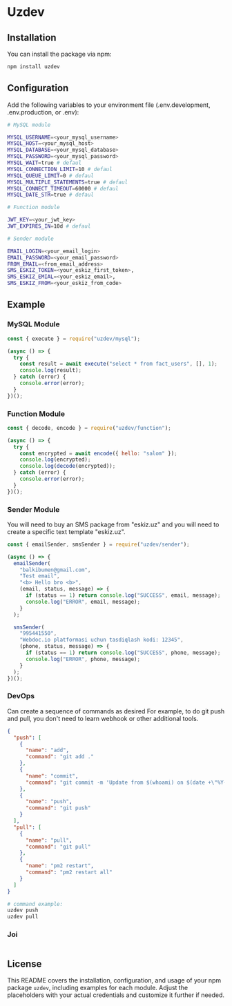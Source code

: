 # Uzdev

## Installation

You can install the package via npm:

```bash
npm install uzdev
```

## Configuration

Add the following variables to your environment file (.env.development, .env.production, or .env):

```bash
# MySQL module

MYSQL_USERNAME=<your_mysql_username>
MYSQL_HOST=<your_mysql_host>
MYSQL_DATABASE=<your_mysql_database>
MYSQL_PASSWORD=<your_mysql_password>
MYSQL_WAIT=true # defaul
MYSQL_CONNECTION_LIMIT=10 # defaul
MYSQL_QUEUE_LIMIT=0 # defaul
MYSQL_MULTIPLE_STATEMENTS=true # defaul
MYSQL_CONNECT_TIMEOUT=60000 # defaul
MYSQL_DATE_STR=true # defaul

# Function module

JWT_KEY=<your_jwt_key>
JWT_EXPIRES_IN=10d # defaul

# Sender module

EMAIL_LOGIN=<your_email_login>
EMAIL_PASSWORD=<your_email_password>
FROM_EMAIL=<from_email_address>
SMS_ESKIZ_TOKEN=<your_eskiz_first_token>,
SMS_ESKIZ_EMIAL=<your_eskiz_email>,
SMS_ESKIZ_FROM=<your_eskiz_from_code>
```

## Example

### MySQL Module

```javascript
const { execute } = require("uzdev/mysql");

(async () => {
  try {
    const result = await execute("select * from fact_users", [], 1);
    console.log(result);
  } catch (error) {
    console.error(error);
  }
})();
```

### Function Module

```javascript
const { decode, encode } = require("uzdev/function");

(async () => {
  try {
    const encrypted = await encode({ hello: "salom" });
    console.log(encrypted);
    console.log(decode(encrypted));
  } catch (error) {
    console.error(error);
  }
})();
```

### Sender Module

You will need to buy an SMS package from "eskiz.uz" and you will need to create a specific text template "eskiz.uz".

```javascript
const { emailSender, smsSender } = require("uzdev/sender");

(async () => {
  emailSender(
    "balkibumen@gmail.com",
    "Test email",
    "<b> Hello bro <b>",
    (email, status, message) => {
      if (status == 1) return console.log("SUCCESS", email, message);
      console.log("ERROR", email, message);
    }
  );

  smsSender(
    "995441550",
    "Webdoc.io platformasi uchun tasdiqlash kodi: 12345",
    (phone, status, message) => {
      if (status == 1) return console.log("SUCCESS", phone, message);
      console.log("ERROR", phone, message);
    }
  );
})();
```

### DevOps

Can create a sequence of commands as desired
For example, to do git push and pull, you don't need to learn webhook or other additional tools.

```json
{
  "push": [
    {
      "name": "add",
      "command": "git add ."
    },
    {
      "name": "commit",
      "command": "git commit -m 'Update from $(whoami) on $(date +\"%Y-%m-%d %T\")'"
    },
    {
      "name": "push",
      "command": "git push"
    }
  ],
  "pull": [
    {
      "name": "pull",
      "command": "git pull"
    },
    {
      "name": "pm2 restart",
      "command": "pm2 restart all"
    }
  ]
}
```

```bash
# command example:
uzdev push
uzdev pull
```

### Joi

```javascript

```

## License

This README covers the installation, configuration, and usage of your npm package `uzdev`, including examples for each module. Adjust the placeholders with your actual credentials and customize it further if needed.
